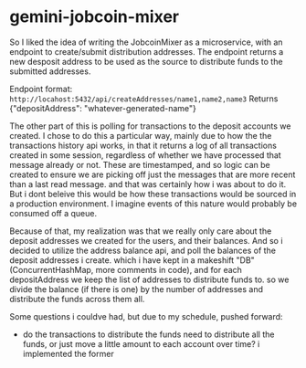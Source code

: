 # gemini-jobcoin-mixer

So I liked the idea of writing the JobcoinMixer as a microservice, with an endpoint to create/submit distribution addresses. The endpoint returns a new desposit address to be used as the source to distribute funds to the submitted addresses.

Endpoint format: `http://locahost:5432/api/createAddresses/name1,name2,name3`
Returns {"depositAddress": "whatever-generated-name"}

The other part of this is polling for transactions to the deposit accounts we created. I chose to do this a particular way, mainly due to how the the transactions history api works, in that it returns a log of all transactions created in some session, regardless of whether we have processed that message already or not. These are timestamped, and so logic can be created to ensure we are picking off just the messages that are more recent than a last read message. and that was certainly how i was about to do it. But i dont beleive this would be how these transactions would be sourced in a production environment. I imagine events of this nature would probably be consumed off a queue. 

Because of that, my realization was that we really only care about the deposit addresses we created for the users, and their balances. And so i decided to utilize the address balance api, and poll the balances of the deposit addresses i create. which i have kept in a makeshift "DB" (ConcurrentHashMap, more comments in code),
and for each depositAddress we keep the list of addresses to distribute funds to. so we divide the balance (if there is one) by the number of addresses and distribute the funds across them all.

Some questions i couldve had, but due to my schedule, pushed forward:
- do the transactions to distribute the funds need to distribute all the funds, or just move a little amount to each account over time? i implemented the former


